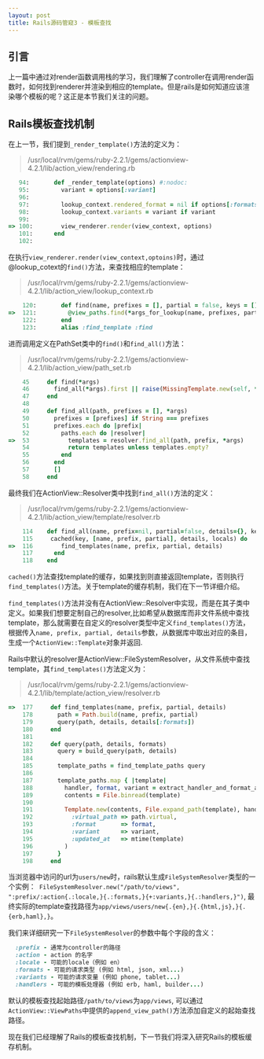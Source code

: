```yaml
---
layout: post
title: Rails源码管窥3 - 模板查找
---
```


## 引言
上一篇中通过对render函数调用栈的学习，我们理解了controller在调用render函数时，如何找到renderer并渲染到相应的template。但是rails是如何知道应该渲染哪个模板的呢？这正是本节我们关注的问题。

##  Rails模板查找机制
在上一节，我们提到`_render_template()`方法的定义为：
>  /usr/local/rvm/gems/ruby-2.2.1/gems/actionview-4.2.1/lib/action_view/rendering.rb

```ruby   
   94:       def _render_template(options) #:nodoc:
   95:         variant = options[:variant]
   96: 
   97:         lookup_context.rendered_format = nil if options[:formats]
   98:         lookup_context.variants = variant if variant
   99: 
=> 100:        view_renderer.render(view_context, options)
   101:      end
   102: 
```

在执行`view_renderer.render(view_context,optoins)`时，通过@lookup_cotext的`find()`方法，来查找相应的template：

>  /usr/local/rvm/gems/ruby-2.2.1/gems/actionview-4.2.1/lib/action_view/lookup_context.rb

```ruby
    120:       def find(name, prefixes = [], partial = false, keys = [], options = {}    )
=>  121:         @view_paths.find(*args_for_lookup(name, prefixes, partial, keys, options))
    122:       end
    123:       alias :find_template :find
```

进而调用定义在PathSet类中的`find()`和`find_all()`方法：

> /usr/local/rvm/gems/ruby-2.2.1/gems/actionview-4.2.1/lib/action_view/path_set.rb

```ruby
    45     def find(*args)
    46       find_all(*args).first || raise(MissingTemplate.new(self, *args))
    47     end
    48
    49     def find_all(path, prefixes = [], *args)
    50       prefixes = [prefixes] if String === prefixes
    51       prefixes.each do |prefix|
    52         paths.each do |resolver|
=>  53           templates = resolver.find_all(path, prefix, *args)
    54           return templates unless templates.empty?
    55         end
    56       end
    57       []
    58     end
```

最终我们在ActionView::Resolver类中找到`find_all()`方法的定义：

> /usr/local/rvm/gems/ruby-2.2.1/gems/actionview-4.2.1/lib/action_view/template/resolver.rb

```ruby
    114    def find_all(name, prefix=nil, partial=false, details={}, key=nil, locals=[])
    115     cached(key, [name, prefix, partial], details, locals) do
=>  116        find_templates(name, prefix, partial, details)
    117      end
    118    end
```

`cached()`方法查找template的缓存，如果找到则直接返回template，否则执行`find_templates()`方法。关于template的缓存机制，我们在下一节详细介绍。

`find_templates()`方法并没有在ActionView::Resolver中实现，而是在其子类中定义。如果我们想要定制自己的resolver,比如希望从数据库而非文件系统中查找template，那么就需要在自定义的resolver类型中定义`find_templates()`方法，根据传入`name, prefix, partial, details`参数，从数据库中取出对应的条目，生成一个`ActionView::Template`对象并返回.

Rails中默认的resolver是ActionView::FileSystemResolver，从文件系统中查找template，其`find_templates()`方法定义为：

> /usr/local/rvm/gems/ruby-2.2.1/gems/actionview-4.2.1/lib/template/action_view/resolver.rb

```ruby
=>  177     def find_templates(name, prefix, partial, details)
    178       path = Path.build(name, prefix, partial)
    179       query(path, details, details[:formats])
    180     end
    181
    182     def query(path, details, formats)
    183       query = build_query(path, details)
    184
    185       template_paths = find_template_paths query
    186
    187       template_paths.map { |template|
    188         handler, format, variant = extract_handler_and_format_and_variant(template, formats)
    189         contents = File.binread(template)
    190
    191         Template.new(contents, File.expand_path(template), handler,
    192           :virtual_path => path.virtual,
    193           :format       => format,
    194           :variant      => variant,
    195           :updated_at   => mtime(template)
    196         )
    197       }
    198     end
```

当浏览器中访问的url为`users/new`时，rails默认生成`FileSystemResolver`类型的一个实例：` FileSystemResolver.new("/path/to/views", ":prefix/:action{.:locale,}{.:formats,}{+:variants,}{.:handlers,}")`, 最终实际的template查找路径为`app/views/users/new{.{en},}{.{html,js},}{.{erb,haml},}`。

我们来详细研究一下`FileSystemResolver`的参数中每个字段的含义：

```ruby
  :prefix - 通常为controller的路径
  :action - action 的名字
  :locale - 可能的locale（例如 en）
  :formats - 可能的请求类型 (例如 html, json, xml...)
  :variants - 可能的请求变量 (例如 phone, tablet...)
  :handlers - 可能的模板处理器 (例如 erb, haml, builder...)
```

默认的模板查找起始路径`/path/to/views`为`app/views`, 可以通过`ActionView::ViewPaths`中提供的`append_view_path()`方法添加自定义的起始查找路径。

现在我们已经理解了Rails的模板查找机制，下一节我们将深入研究Rails的模板缓存机制。